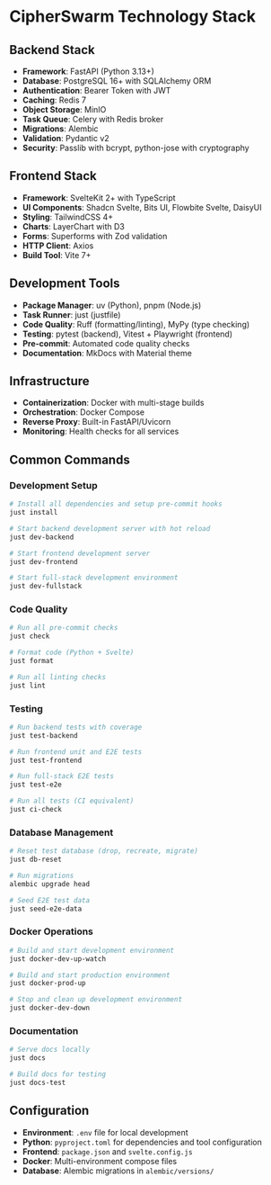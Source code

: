 # CipherSwarm Technology Stack

## Backend Stack

- **Framework**: FastAPI (Python 3.13+)
- **Database**: PostgreSQL 16+ with SQLAlchemy ORM
- **Authentication**: Bearer Token with JWT
- **Caching**: Redis 7
- **Object Storage**: MinIO
- **Task Queue**: Celery with Redis broker
- **Migrations**: Alembic
- **Validation**: Pydantic v2
- **Security**: Passlib with bcrypt, python-jose with cryptography

## Frontend Stack

- **Framework**: SvelteKit 2+ with TypeScript
- **UI Components**: Shadcn Svelte, Bits UI, Flowbite Svelte, DaisyUI
- **Styling**: TailwindCSS 4+
- **Charts**: LayerChart with D3
- **Forms**: Superforms with Zod validation
- **HTTP Client**: Axios
- **Build Tool**: Vite 7+

## Development Tools

- **Package Manager**: uv (Python), pnpm (Node.js)
- **Task Runner**: just (justfile)
- **Code Quality**: Ruff (formatting/linting), MyPy (type checking)
- **Testing**: pytest (backend), Vitest + Playwright (frontend)
- **Pre-commit**: Automated code quality checks
- **Documentation**: MkDocs with Material theme

## Infrastructure

- **Containerization**: Docker with multi-stage builds
- **Orchestration**: Docker Compose
- **Reverse Proxy**: Built-in FastAPI/Uvicorn
- **Monitoring**: Health checks for all services

## Common Commands

### Development Setup

```bash
# Install all dependencies and setup pre-commit hooks
just install

# Start backend development server with hot reload
just dev-backend

# Start frontend development server
just dev-frontend

# Start full-stack development environment
just dev-fullstack
```

### Code Quality

```bash
# Run all pre-commit checks
just check

# Format code (Python + Svelte)
just format

# Run all linting checks
just lint
```

### Testing

```bash
# Run backend tests with coverage
just test-backend

# Run frontend unit and E2E tests
just test-frontend

# Run full-stack E2E tests
just test-e2e

# Run all tests (CI equivalent)
just ci-check
```

### Database Management

```bash
# Reset test database (drop, recreate, migrate)
just db-reset

# Run migrations
alembic upgrade head

# Seed E2E test data
just seed-e2e-data
```

### Docker Operations

```bash
# Build and start development environment
just docker-dev-up-watch

# Build and start production environment
just docker-prod-up

# Stop and clean up development environment
just docker-dev-down
```

### Documentation

```bash
# Serve docs locally
just docs

# Build docs for testing
just docs-test
```

## Configuration

- **Environment**: `.env` file for local development
- **Python**: `pyproject.toml` for dependencies and tool configuration
- **Frontend**: `package.json` and `svelte.config.js`
- **Docker**: Multi-environment compose files
- **Database**: Alembic migrations in `alembic/versions/`
